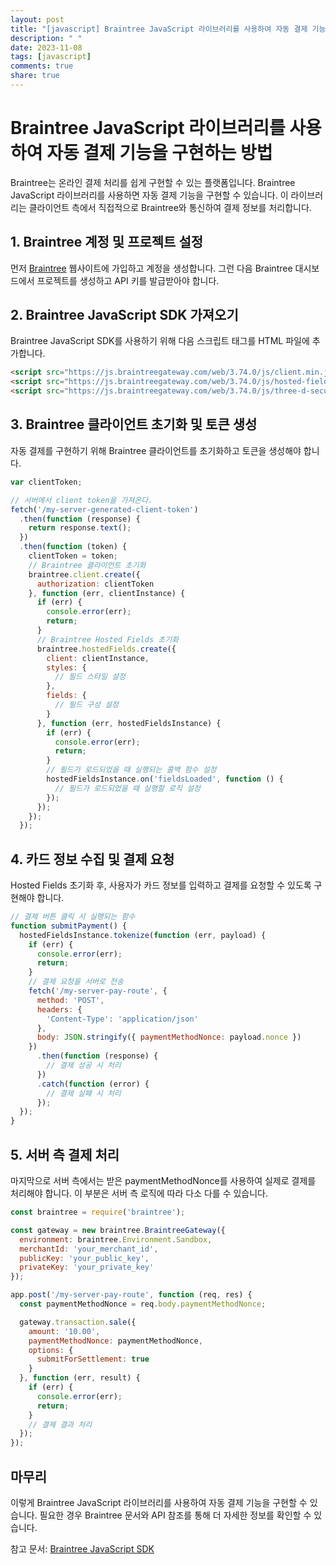 ```yaml
---
layout: post
title: "[javascript] Braintree JavaScript 라이브러리를 사용하여 자동 결제 기능을 구현하는 방법은 무엇인가요?"
description: " "
date: 2023-11-08
tags: [javascript]
comments: true
share: true
---
```


# Braintree JavaScript 라이브러리를 사용하여 자동 결제 기능을 구현하는 방법

Braintree는 온라인 결제 처리를 쉽게 구현할 수 있는 플랫폼입니다. Braintree JavaScript 라이브러리를 사용하면 자동 결제 기능을 구현할 수 있습니다. 이 라이브러리는 클라이언트 측에서 직접적으로 Braintree와 통신하여 결제 정보를 처리합니다.

## 1. Braintree 계정 및 프로젝트 설정

먼저 [Braintree](https://www.braintreepayments.com) 웹사이트에 가입하고 계정을 생성합니다. 그런 다음 Braintree 대시보드에서 프로젝트를 생성하고 API 키를 발급받아야 합니다.

## 2. Braintree JavaScript SDK 가져오기

Braintree JavaScript SDK를 사용하기 위해 다음 스크립트 태그를 HTML 파일에 추가합니다.

```html
<script src="https://js.braintreegateway.com/web/3.74.0/js/client.min.js"></script>
<script src="https://js.braintreegateway.com/web/3.74.0/js/hosted-fields.min.js"></script>
<script src="https://js.braintreegateway.com/web/3.74.0/js/three-d-secure.min.js"></script>
```

## 3. Braintree 클라이언트 초기화 및 토큰 생성

자동 결제를 구현하기 위해 Braintree 클라이언트를 초기화하고 토큰을 생성해야 합니다.

```javascript
var clientToken;

// 서버에서 client token을 가져온다.
fetch('/my-server-generated-client-token')
  .then(function (response) {
    return response.text();
  })
  .then(function (token) {
    clientToken = token;
    // Braintree 클라이언트 초기화
    braintree.client.create({
      authorization: clientToken
    }, function (err, clientInstance) {
      if (err) {
        console.error(err);
        return;
      }
      // Braintree Hosted Fields 초기화
      braintree.hostedFields.create({
        client: clientInstance,
        styles: {
          // 필드 스타일 설정
        },
        fields: {
          // 필드 구성 설정
        }
      }, function (err, hostedFieldsInstance) {
        if (err) {
          console.error(err);
          return;
        }
        // 필드가 로드되었을 때 실행되는 콜백 함수 설정
        hostedFieldsInstance.on('fieldsLoaded', function () {
          // 필드가 로드되었을 때 실행할 로직 설정
        });
      });
    });
  });
```

## 4. 카드 정보 수집 및 결제 요청

Hosted Fields 초기화 후, 사용자가 카드 정보를 입력하고 결제를 요청할 수 있도록 구현해야 합니다.

```javascript
// 결제 버튼 클릭 시 실행되는 함수
function submitPayment() {
  hostedFieldsInstance.tokenize(function (err, payload) {
    if (err) {
      console.error(err);
      return;
    }
    // 결제 요청을 서버로 전송
    fetch('/my-server-pay-route', {
      method: 'POST',
      headers: {
        'Content-Type': 'application/json'
      },
      body: JSON.stringify({ paymentMethodNonce: payload.nonce })
    })
      .then(function (response) {
        // 결제 성공 시 처리
      })
      .catch(function (error) {
        // 결제 실패 시 처리
      });
  });
}
```

## 5. 서버 측 결제 처리

마지막으로 서버 측에서는 받은 paymentMethodNonce를 사용하여 실제로 결제를 처리해야 합니다. 이 부분은 서버 측 로직에 따라 다소 다를 수 있습니다.

```javascript
const braintree = require('braintree');

const gateway = new braintree.BraintreeGateway({
  environment: braintree.Environment.Sandbox,
  merchantId: 'your_merchant_id',
  publicKey: 'your_public_key',
  privateKey: 'your_private_key'
});

app.post('/my-server-pay-route', function (req, res) {
  const paymentMethodNonce = req.body.paymentMethodNonce;

  gateway.transaction.sale({
    amount: '10.00',
    paymentMethodNonce: paymentMethodNonce,
    options: {
      submitForSettlement: true
    }
  }, function (err, result) {
    if (err) {
      console.error(err);
      return;
    }
    // 결제 결과 처리
  });
});
```

## 마무리

이렇게 Braintree JavaScript 라이브러리를 사용하여 자동 결제 기능을 구현할 수 있습니다. 필요한 경우 Braintree 문서와 API 참조를 통해 더 자세한 정보를 확인할 수 있습니다.

참고 문서: [Braintree JavaScript SDK](https://developers.braintreepayments.com/guides/client-sdk/javascript/v3)
